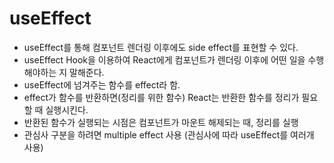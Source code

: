 # useEffect

  * useEffect를 통해 컴포넌트 렌더링 이후에도 side effect를 표현할 수 있다.
  * useEffect Hook을 이용하여 React에게 컴포넌트가 렌더링 이후에 어떤 일을 수행해야하는 지 말해준다.
  * useEffect에 넘겨주는 함수를 effect라 함.
  * effect가 함수를 반환하면(정리를 위한 함수) React는 반환한 함수를 정리가 필요할 때 실행시킨다.
  * 반환된 함수가 실행되는 시점은 컴포넌트가 마운트 해제되는 때, 정리를 실행
  * 관심사 구분을 하려면 multiple effect 사용 (관심사에 따라 useEffect를 여러개 사용)

